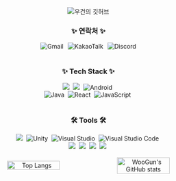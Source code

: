 <!--타이틀 부분-->
<div align="center">
  <img src="https://capsule-render.vercel.app/api?type=waving&color=gradient&height=300&section=header&text=우건의%20깃허브&fontSize=70&fontAlign=50&fontAlignY=40" alt="우건의 깃허브" />
</div>

<h3 align="center">✨ 연락처 ✨</h3>
<div align="center" style="display: flex; justify-content: center; align-items: center; gap: 10px;">
  <a href="mailto:rjsdn9008@gmail.com" style="text-decoration: none;">
    <img src="https://img.shields.io/badge/Gmail-D14836?style=for-the-badge&logo=gmail&logoColor=white" alt="Gmail" />
  </a>
  <a href="https://open.kakao.com/o/sBc3cKcb" style="text-decoration: none;">
    <img src="https://img.shields.io/badge/KakaoTalk-FFCD00?style=for-the-badge&logo=kakaotalk&logoColor=black" alt="KakaoTalk" />
  </a>
  <a href="https://discord.com/users/genwo123@naver.com" style="text-decoration: none;">
    <img src="https://img.shields.io/badge/Discord-7289DA?style=for-the-badge&logo=discord&logoColor=white" alt="Discord" />
  </a>
</div>

<br>

<h3 align="center">✨ Tech Stack ✨</h3>
<div align="center">
  <img src="https://img.shields.io/badge/C++-00599C.svg?style=for-the-badge&logo=c%2B%2B&logoColor=white" />&nbsp
  <img src="https://img.shields.io/badge/C-A8B9CC.svg?style=for-the-badge&logo=c&logoColor=white" />&nbsp
  <img src="https://img.shields.io/badge/Android-3DDC84?style=for-the-badge&logo=android&logoColor=white" alt="Android">&nbsp
</div>
<div align="center">
  <img src="https://img.shields.io/badge/Java-007396?style=for-the-badge&logo=java&logoColor=white" alt="Java" />&nbsp
  <img src="https://img.shields.io/badge/React-20232a.svg?style=for-the-badge&logo=react&logoColor=61DAFB" alt="React">&nbsp
  <img src="https://img.shields.io/badge/JavaScript-F7DF1E?style=for-the-badge&logo=javascript&logoColor=black" alt="JavaScript">&nbsp
</div>


<br>

<h3 align="center">🛠 Tools 🛠</h3>
<div align="center">
  <img src="https://img.shields.io/badge/Unreal%20Engine-313131.svg?style=for-the-badge&logo=unreal-engine&logoColor=white" />&nbsp
  <img src="https://img.shields.io/badge/Unity-000000.svg?style=for-the-badge&logo=unity&logoColor=white" alt="Unity" />&nbsp
  <img src="https://img.shields.io/badge/Visual_Studio-5C2D91?style=for-the-badge&logo=visual%20studio&logoColor=white" alt="Visual Studio">&nbsp
  <img src="https://img.shields.io/badge/Visual_Studio_Code-0078d7?style=for-the-badge&logo=visual%20studio%20code&logoColor=white" alt="Visual Studio Code">&nbsp
</div>

<div align="center">
  <img src="https://img.shields.io/badge/git-F05032.svg?style=for-the-badge&logo=git&logoColor=white" />&nbsp
  <img src="https://img.shields.io/badge/GitHub-181717.svg?style=for-the-badge&logo=github&logoColor=white" />&nbsp
  <a href="https://www.notion.so/woogun/276bd105b9144138aec341ca46d0a315" style="text-decoration: none;">
    <img src="https://img.shields.io/badge/Notion-000000.svg?style=for-the-badge&logo=notion&logoColor=white" />&nbsp
  </a>
  <img src="https://img.shields.io/badge/Sourcetree-0052CC.svg?style=for-the-badge&logo=sourcetree&logoColor=white"/>&nbsp
</div>
<br>

<div align="center" style="display: flex; justify-content: center; align-items: center; gap: 10px;">
    <img src="https://github-readme-stats.vercel.app/api/top-langs/?username=genwo123&layout=compact" alt="Top Langs" style="width: 50%;" />
    <img src="https://github-readme-stats.vercel.app/api?username=genwo123&show_icons=true&theme=radical" alt="WooGun's GitHub stats" style="width: 50%;" />
</div>
